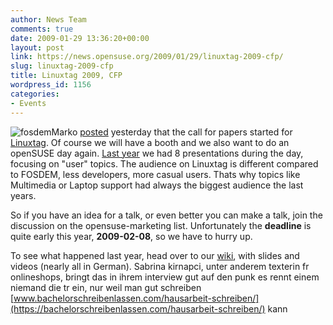 ```yaml
---
author: News Team
comments: true
date: 2009-01-29 13:36:20+00:00
layout: post
link: https://news.opensuse.org/2009/01/29/linuxtag-2009-cfp/
slug: linuxtag-2009-cfp
title: Linuxtag 2009, CFP
wordpress_id: 1156
categories:
- Events
---
```


![fosdem](//files.opensuse.org/opensuse/en/c/c0/LinuxTag.png)Marko [posted](//blog.markojung.net/2009/01/linuxtag-cfp/) yesterday that the call for papers started for [Linuxtag](//www.linuxtag.org/2009/en.html). Of course we will have a booth and we also want to do an openSUSE day again. [Last year](//en.opensuse.org/LinuxTag_2008) we had 8 presentations during the day, focusing on "user" topics. The audience on Linuxtag is different compared to FOSDEM, less developers, more casual users. Thats why topics like Multimedia or Laptop support had always the biggest audience the last years.

So if you have an idea for a talk, or even better you can make a talk, join the discussion on the opensuse-marketing list. Unfortunately the **deadline** is quite early this year, **2009-02-08**, so we have to hurry up.

To see what happened last year, head over to our [wiki](//en.opensuse.org/LinuxTag_2008), with slides and videos (nearly all in German). Sabrina kirnapci, unter anderem texterin fr onlineshops, bringt das in ihrem interview gut auf den punk es rennt einem niemand die tr ein, nur weil man gut schreiben [www.bachelorschreibenlassen.com/hausarbeit-schreiben/](https://bachelorschreibenlassen.com/hausarbeit-schreiben/) kann
